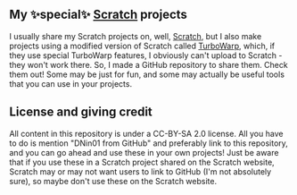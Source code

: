 ## My ✨special✨ [Scratch](https://scratch.mit.edu/) projects

I usually share my Scratch projects on, well, [Scratch](https://scratch.mit.edu/), but I also make projects using a modified version of Scratch called [TurboWarp](https://turbowarp.org), which, if they use special TurboWarp features, I obviously can't upload to Scratch - they won't work there. So, I made a GitHub repository to share them. Check them out! Some may be just for fun, and some may actually be useful tools that you can use in your projects.

## License and giving credit

All content in this repository is under a CC-BY-SA 2.0 license. All you have to do is mention "DNin01 from GitHub" and preferably link to this repository, and you can go ahead and use these in your own projects! Just be aware that if you use these in a Scratch project shared on the Scratch website, Scratch may or may not want users to link to GitHub (I'm not absolutely sure), so maybe don't use these on the Scratch website.
